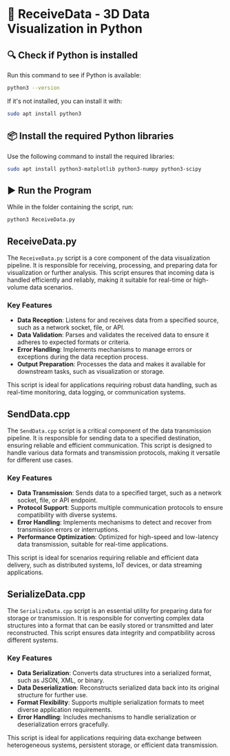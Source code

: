 # 📡 ReceiveData - 3D Data Visualization in Python

## 🔍 Check if Python is installed
Run this command to see if Python is available:

```bash
python3 --version
```

If it's not installed, you can install it with:

```bash
sudo apt install python3
```

## 📦 Install the required Python libraries
Use the following command to install the required libraries:

```bash
sudo apt install python3-matplotlib python3-numpy python3-scipy
```

## ▶️ Run the Program
While in the folder containing the script, run:

```bash
python3 ReceiveData.py
```

## ReceiveData.py

The `ReceiveData.py` script is a core component of the data visualization pipeline. It is responsible for receiving, processing, and preparing data for visualization or further analysis. This script ensures that incoming data is handled efficiently and reliably, making it suitable for real-time or high-volume data scenarios.

### Key Features
- **Data Reception**: Listens for and receives data from a specified source, such as a network socket, file, or API.
- **Data Validation**: Parses and validates the received data to ensure it adheres to expected formats or criteria.
- **Error Handling**: Implements mechanisms to manage errors or exceptions during the data reception process.
- **Output Preparation**: Processes the data and makes it available for downstream tasks, such as visualization or storage.

This script is ideal for applications requiring robust data handling, such as real-time monitoring, data logging, or communication systems.

## SendData.cpp

The `SendData.cpp` script is a critical component of the data transmission pipeline. It is responsible for sending data to a specified destination, ensuring reliable and efficient communication. This script is designed to handle various data formats and transmission protocols, making it versatile for different use cases.

### Key Features
- **Data Transmission**: Sends data to a specified target, such as a network socket, file, or API endpoint.
- **Protocol Support**: Supports multiple communication protocols to ensure compatibility with diverse systems.
- **Error Handling**: Implements mechanisms to detect and recover from transmission errors or interruptions.
- **Performance Optimization**: Optimized for high-speed and low-latency data transmission, suitable for real-time applications.

This script is ideal for scenarios requiring reliable and efficient data delivery, such as distributed systems, IoT devices, or data streaming applications.

## SerializeData.cpp

The `SerializeData.cpp` script is an essential utility for preparing data for storage or transmission. It is responsible for converting complex data structures into a format that can be easily stored or transmitted and later reconstructed. This script ensures data integrity and compatibility across different systems.

### Key Features
- **Data Serialization**: Converts data structures into a serialized format, such as JSON, XML, or binary.
- **Data Deserialization**: Reconstructs serialized data back into its original structure for further use.
- **Format Flexibility**: Supports multiple serialization formats to meet diverse application requirements.
- **Error Handling**: Includes mechanisms to handle serialization or deserialization errors gracefully.

This script is ideal for applications requiring data exchange between heterogeneous systems, persistent storage, or efficient data transmission.
